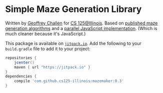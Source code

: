 # Simple Maze Generation Library

Written by [Geoffrey Challen](http://bluegroup.systems/people/gwa) for [CS
125@Illinois](https://cs125.cs.illinois.edu). Based on [published maze
generation algorithms](https://rosettacode.org/wiki/Maze_generation) and a
[parallel JavaScript
implementation](https://github.com/cs125-illinois/mazemaker.js). (Which is much
cleaner because it's JavaScript.)

This package is available on [`jitpack.io`](https://jitpack.io). Add the
following to your `build.gradle` file to add it to your project:

```groovy
repositories {
    jcenter()
    maven { url "https://jitpack.io" }
}
dependencies {
    compile 'com.github.cs125-illinois:mazemaker:0.3'
}
```
